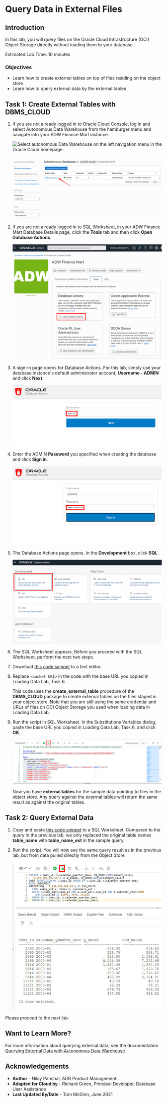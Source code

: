 # Query Data in External Files

## Introduction

In this lab, you will query files on the Oracle Cloud Infrastructure (OCI) Object Storage directly without loading them to your database.

Estimated Lab Time: 10 minutes

### Objectives

-   Learn how to create external tables on top of files residing on the object store
-   Learn how to query external data by the external tables

## Task 1: Create External Tables with DBMS_CLOUD

1.  If you are not already logged in to Oracle Cloud Console, log in and select Autonomous Data Warehouse from the hamburger menu and navigate into your ADW Finance Mart instance.

    ![Select autonomous Data Warehouse on the left navigation menu in the Oracle Cloud homepage.](https://raw.githubusercontent.com/oracle/learning-library/master/common/images/console/database-adw.png " ")

    ![Select your database instance.](images/step1.1-adb.png " ")

2.  If you are not already logged in to SQL Worksheet, in your ADW Finance Mart Database Details page, click the **Tools** tab and then click **Open Database Actions**.

    ![Select Tools tab and click Open Database Actions.](./images/Picture100-15.png " ")

3.  A sign-in page opens for Database Actions. For this lab, simply use your database instance's default administrator account, **Username - ADMIN** and click **Next**.

    ![Enter the admin username.](./images/Picture100-16.png " ")

4.  Enter the ADMIN **Password** you specified when creating the database and click **Sign in**.

    ![Enter the ADMIN password.](./images/Picture100-16-password.png " ")

5.  The Database Actions page opens. In the **Development** box, click **SQL**.

    ![Click on SQL.](./images/Picture100-16-click-sql.png " ")

6.  The SQL Worksheet appears. Before you proceed with the SQL Worksheet, perform the next two steps.

7.  Download <a href="./files/create_external_tables_without_base_url_v2.txt" target="\_blank">this code snippet</a> to a text editor.

8.  Replace `<bucket URI>` in the code with the base URL you copied in Loading Data Lab, Task 6.

    This code uses the **create\_external\_table** procedure of the **DBMS\_CLOUD** package to create external tables on the files staged in your object store. Note that you are still using the same credential and URLs of files on OCI Object Storage you used when loading data in Loading Data Lab.

9.  Run the script in SQL Worksheet. In the Substitutions Variables dialog, paste the base URL you copied in Loading Data Lab, Task 6, and click **OK**.

    ![Click Run Script.](images/step1.5.png " ")

    Now you have **external tables** for the sample data pointing to files in the object store. Any query against the external tables will return the same result as against the original tables.

## Task 2: Query External Data

1.  Copy and paste <a href="./files/query_external_data.txt" target="\_blank">this code snippet</a> to a SQL Worksheet. Compared to the query in the previous lab, we only replaced the original table names **table\_name** with **table\_name\_ext** in the sample query.

2.  Run the script. You will now see the same query result as in the previous lab, but from data pulled directly from the Object Store.

    ![Paste the code snippet and click Run Script.](images/external_table_query_results.jpg " ")

Please *proceed to the next lab*.

## Want to Learn More?

For more information about querying external data, see the documentation [Querying External Data with Autonomous Data Warehouse](https://docs.oracle.com/en/cloud/paas/autonomous-data-warehouse-cloud/user/query-external.html#GUID-ABF95242-3E04-42FF-9361-52707D14E833).

## **Acknowledgements**

- **Author** - Nilay Panchal, ADB Product Management
- **Adapted for Cloud by** - Richard Green, Principal Developer, Database User Assistance
- **Last Updated By/Date** - Tom McGinn, June 2021
